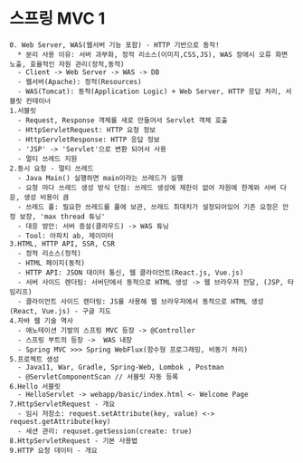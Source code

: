 # 스프링 MVC 1
    0. Web Server, WAS(웹서버 기능 포함) - HTTP 기반으로 동작!
      * 분리 사용 이유: 서버 과부화, 정적 리소스(이미지,CSS,JS), WAS 장애시 오류 화면 노출, 효율적인 자원 관리(정적,동적) 
      - Client -> Web Server -> WAS -> DB
      - 웹서버(Apache): 정적(Resources) 
      - WAS(Tomcat): 동적(Application Logic) + Web Server, HTTP 응답 처리, 서블릿 컨테이너
    1.서블릿
      - Request, Response 객체를 새로 만들어서 Servlet 객체 호출
      - HttpServletRequest: HTTP 요청 정보
      - HttpServletResponse: HTTP 응답 정보
      - 'JSP' -> 'Servlet'으로 변환 되어서 사용
      - 멀티 쓰레드 지원
    2.동시 요청 - 멀티 쓰레드
      - Java Main() 실행하면 main이라는 쓰레드가 실행
      - 요청 마다 쓰레드 생성 방식 단점: 쓰레드 생성에 제한이 없어 자원에 한계와 서버 다운, 생성 비용이 큼
      - 쓰레드 풀: 필요한 쓰레드를 풀에 보관, 쓰레드 최대치가 설정되어있어 기존 요청은 안정 보장, 'max thread 튜닝'
      - 대응 방안: 서버 증설(클라우드) -> WAS 튜닝
      - Tool: 아파치 ab, 제이미터
    3.HTML, HTTP API, SSR, CSR
      - 정적 리소스(정적)
      - HTML 페이지(동적)
      - HTTP API: JSON 데이터 통신, 웹 클라이언트(React.js, Vue.js)
      - 서버 사이드 렌더링: 서버단에서 동적으로 HTML 생성 -> 웹 브라우저 전달, (JSP, 타임리프)
      - 클라이언트 사이드 렌더링: JS를 사용해 웹 브라우저에서 동적으로 HTML 생성 (React, Vue.js) - 구글 지도
    4.자바 웹 기술 역사
      - 애노테이션 기발의 스프링 MVC 등장 -> @Controller
      - 스프링 부트의 등장 ->  WAS 내장
      - Spring MVC >>> Spring WebFlux(함수형 프로그래밍, 비동기 처리)
    5.프로젝트 생성
      - Java11, War, Gradle, Spring-Web, Lombok , Postman
      - @ServletComponentScan // 서블릿 자동 등록
    6.Hello 서블릿
      - HelloServlet -> webapp/basic/index.html <- Welcome Page
    7.HttpServletRequest - 개요
      - 임시 저장소: request.setAttribute(key, value) <-> request.getAttribute(key)
      - 세션 관리: requset.getSession(create: true)
    8.HttpServletRequest - 기본 사용법
    9.HTTP 요청 데이터 - 개요
